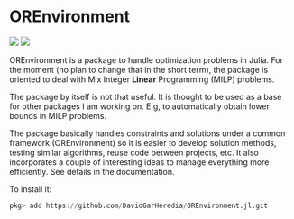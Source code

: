 # OREnvironment

[![](https://img.shields.io/badge/docs-stable-blue.svg)](https://davidgarheredia.github.io/OREnvironment.jl/stable)
[![](https://img.shields.io/badge/docs-dev-blue.svg)](https://davidgarheredia.github.io/OREnvironment.jl/dev)


OREnvironment is a package to handle optimization problems in Julia. For the moment (no plan to change that in the short term), the package is oriented to deal with Mix Integer **Linear** Programming (MILP) problems.

The package by itself is not that useful. It is thought to be used as a base for other packages I am working on. E.g, to automatically obtain lower bounds in MILP problems.

The package basically handles constraints and solutions under a common framework (OREnvironment) so it is easier to develop solution methods, testing similar algorithms, reuse code between projects, etc. It also incorporates a couple of interesting ideas to manage everything more efficiently. See details in the documentation.

To install it:

```julia
pkg> add https://github.com/DavidGarHeredia/OREnvironment.jl.git
```

